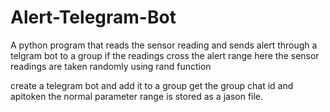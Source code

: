 # Alert-Telegram-Bot
A python program that reads the sensor reading and sends alert through a telgram bot to a group if the readings cross the alert range
here the sensor readings are taken randomly using rand function

create a telegram bot and add it to a group get the group chat id and apitoken
the normal parameter range is stored as a jason file.
